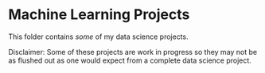 # Machine Learning Projects
This folder contains *some* of my data science projects.   

Disclaimer: Some of these projects are work in progress so they may not be as flushed out as one would expect from a complete data science project. 
